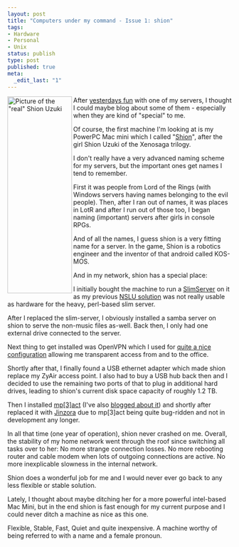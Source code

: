 ```yaml
---
layout: post
title: "Computers under my command - Issue 1: shion"
tags:
- Hardware
- Personal
- Unix
status: publish
type: post
published: true
meta:
  _edit_last: "1"
---
```

<img src="/uploads/Shion.jpg" border="0" alt="Picture of the &quot;real&quot; Shion Uzuki" width="145" height="442" align="left" />

After <a href="/2006/07/linux-powerpc-gcc-segmentation-fault/">yesterdays fun</a> with one of my servers, I thought I could maybe blog about some of them - especially when they are kind of "special" to me.

Of course, the first machine I'm looking at is my PowerPC Mac mini which I called "<a href="http://en.wikipedia.org/wiki/Shion_Uzuki">Shion</a>", after the girl Shion Uzuki of the Xenosaga trilogy.

I don't really have a very advanced naming scheme for my servers, but the important ones get names I tend to remember.

First it was people from Lord of the Rings (with Windows servers having names belonging to the evil people). Then, after I ran out of names, it was places in LotR and after I run out of those too, I began naming (important) servers after girls in console RPGs.

And of all the names, I guess shion is a very fitting name for a server. In the game, Shion is a robotics engineer and the inventor of that android called KOS-MOS.

And in my network, shion has a special place:

I initially bought the machine to run a <a href="http://www.slimp3.com">SlimServer</a> on it as my previous <a href="http://www.gnegg.ch/archives/238-The-greatest-gadget-ever.html">NSLU solution</a> was not really usable as hardware for the heavy, perl-based slim server.

After I replaced the slim-server, I obviously installed a samba server on shion to serve the non-music files as-well. Back then, I only had one external drive connected to the server.

Next thing to get installed was OpenVPN which I used for <a href="http://www.gnegg.ch/archives/242-Lots-of-fun-with-OpenVPN.html">quite a nice configuration</a> allowing me transparent access from and to the office.

Shortly after that, I finally found a USB ethernet adapter which made shion replace my ZyAir access point. I also had to buy a USB hub back then and I decided to use the remaining two ports of that to plug in additional hard drives, leading to shion's current disk space capacity of roughly 1.2 TB.

Then I installed <a href="http://www.mp3act.net/">mp[3]act</a> (I've also <a href="http://www.gnegg.ch/archives/266-mp3act.html">blogged about it</a>) and shortly after replaced it with <a href="http://www.jinzora.org">Jinzora</a> due to mp[3]act being quite bug-ridden and not in development any longer.

In all that time (one year of operation), shion never crashed on me. Overall, the stability of my home network went through the roof since switching all tasks over to her: No more strange connection losses. No more rebooting router and cable modem when lots of outgoing connections are active. No more inexplicable slowness in the internal network.

Shion does a wonderful job for me and I would never ever go back to any less flexible or stable solution.

Lately, I thought about maybe ditching her for a more powerful intel-based Mac Mini, but in the end shion is fast enough for my current purpose and I could never ditch a machine as nice as this one.

Flexible, Stable, Fast, Quiet and quite inexpensive. A machine worthy of being referred to with a name and a female pronoun.
